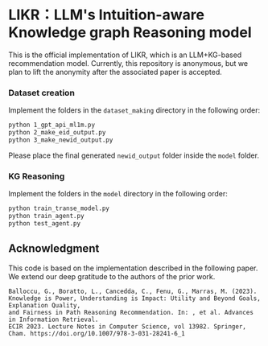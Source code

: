 # LIKR：LLM's Intuition-aware Knowledge graph Reasoning model
This is the official implementation of LIKR, which is an LLM+KG-based recommendation model. 
Currently, this repository is anonymous, but we plan to lift the anonymity after the associated paper is accepted.

### Dataset creation
Implement the folders in the `dataset_making` directory in the following order:
   ```bash
   python 1_gpt_api_ml1m.py
   python 2_make_eid_output.py
   python 3_make_newid_output.py
   ```
Please place the final generated `newid_output` folder inside the `model` folder.

### KG Reasoning
Implement the folders in the `model` directory in the following order:
   ```bash
   python train_transe_model.py
   python train_agent.py
   python test_agent.py
   ```

## Acknowledgment
This code is based on the implementation described in the following paper. We extend our deep gratitude to the authors of the prior work.
```
Balloccu, G., Boratto, L., Cancedda, C., Fenu, G., Marras, M. (2023).
Knowledge is Power, Understanding is Impact: Utility and Beyond Goals, Explanation Quality,
and Fairness in Path Reasoning Recommendation. In: , et al. Advances in Information Retrieval.
ECIR 2023. Lecture Notes in Computer Science, vol 13982. Springer,
Cham. https://doi.org/10.1007/978-3-031-28241-6_1
```
